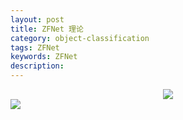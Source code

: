 ```yaml
---
layout: post
title: ZFNet 理论
category: object-classification
tags: ZFNet
keywords: ZFNet
description:
---
```


<div style="text-align:center">

<img src="https://raw.githubusercontent.com/chiemon/chiemon.github.io/master/img/ZFNet-1.png">

</div>

<img src="https://raw.githubusercontent.com/chiemon/chiemon.github.io/master/img/ZFNet-2.png">
